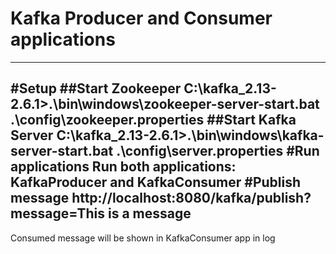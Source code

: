 # Kafka Producer and Consumer applications
---
#Setup
##Start Zookeeper
C:\kafka_2.13-2.6.1>.\bin\windows\zookeeper-server-start.bat .\config\zookeeper.properties
##Start Kafka Server
C:\kafka_2.13-2.6.1>.\bin\windows\kafka-server-start.bat .\config\server.properties
#Run applications
Run both applications: KafkaProducer and KafkaConsumer
#Publish message
http://localhost:8080/kafka/publish?message=This is a message
---
Consumed message will be shown in KafkaConsumer app in log
